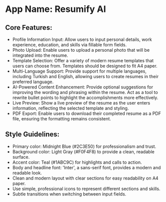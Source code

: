 # **App Name**: Resumify AI

## Core Features:

- Profile Information Input: Allow users to input personal details, work experience, education, and skills via fillable form fields.
- Photo Upload: Enable users to upload a personal photo that will be integrated into the resume.
- Template Selection: Offer a variety of modern resume templates that users can choose from. Templates should be designed to fit A4 paper.
- Multi-Language Support: Provide support for multiple languages, including Turkish and English, allowing users to create resumes in their preferred language.
- AI-Powered Content Enhancement: Provide optional suggestions for improving the wording and phrasing within the resume. Act as a tool to rewrite bullet points to highlight the accomplishments more effectively.
- Live Preview: Show a live preview of the resume as the user enters information, reflecting the selected template and styling.
- PDF Export: Enable users to download their completed resume as a PDF file, ensuring the formatting remains consistent.

## Style Guidelines:

- Primary color: Midnight Blue (#2C3E50) for professionalism and trust.
- Background color: Light Gray (#F0F4F8) to provide a clean, readable surface.
- Accent color: Teal (#1ABC9C) for highlights and calls to action.
- Body and headline font: 'Inter', a sans-serif font, provides a modern and readable look.
- Clean and modern layout with clear sections for easy readability on A4 paper.
- Use simple, professional icons to represent different sections and skills.
- Subtle transitions when switching between input fields.